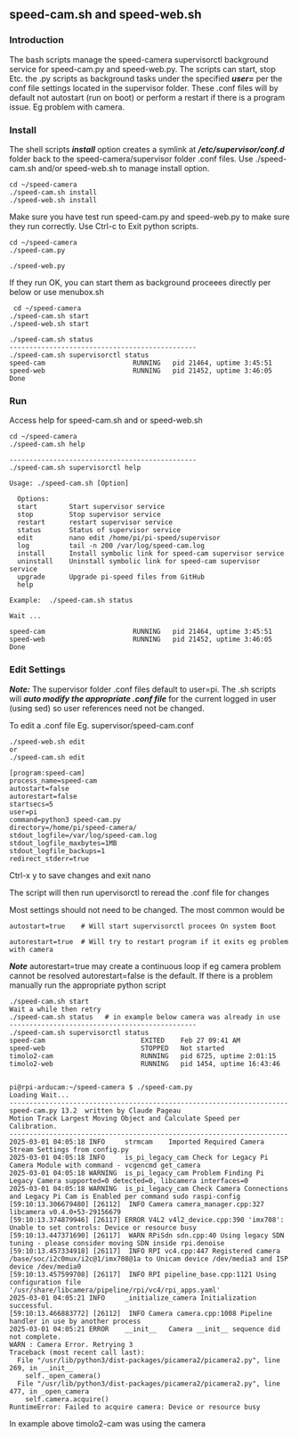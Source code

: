 ## speed-cam.sh and speed-web.sh
### Introduction
The bash scripts manage the speed-camera supervisorctl background service for speed-cam.py and speed-web.py.
The scripts can start, stop Etc. the .py scripts as background tasks under the specified ***user=*** per the conf file settings located in
the supervisor folder.
These .conf files will by default not autostart (run on boot) or perform a restart if there is a program issue.
Eg problem with camera.

### Install

The shell scripts ***install*** option creates a symlink at ***/etc/supervisor/conf.d*** folder back
to the speed-camera/supervisor folder .conf files.  Use ./speed-cam.sh and/or speed-web.sh to manage install option.

    cd ~/speed-camera
    ./speed-cam.sh install
    ./speed-web.sh install
	
Make sure you have test run speed-cam.py and speed-web.py to make sure they run correctly.
Use Ctrl-c to Exit python scripts.

    cd ~/speed-camera
    ./speed-cam.py
	
    ./speed-web.py
	
If they run OK, you can start them as background proceees directly per below or use menubox.sh

     cd ~/speed-camera
    ./speed-cam.sh start
    ./speed-web.sh start
	
	./speed-cam.sh status	
	-----------------------------------------------
	./speed-cam.sh supervisorctl status
    speed-cam                      RUNNING   pid 21464, uptime 3:45:51
    speed-web                      RUNNING   pid 21452, uptime 3:46:05
    Done	

### Run
Access help for speed-cam.sh and or speed-web.sh

    cd ~/speed-camera
    ./speed-cam.sh help

    -----------------------------------------------
    ./speed-cam.sh supervisorctl help

    Usage: ./speed-cam.sh [Option]

      Options:
      start        Start supervisor service
      stop         Stop supervisor service
      restart      restart supervisor service
      status       Status of supervisor service
      edit         nano edit /home/pi/pi-speed/supervisor
      log          tail -n 200 /var/log/speed-cam.log
      install      Install symbolic link for speed-cam supervisor service
      uninstall    Uninstall symbolic link for speed-cam supervisor service
      upgrade      Upgrade pi-speed files from GitHub
      help

    Example:  ./speed-cam.sh status

    Wait ...

    speed-cam                      RUNNING   pid 21464, uptime 3:45:51
    speed-web                      RUNNING   pid 21452, uptime 3:46:05
    Done

	
### Edit Settings 	
***Note:*** The supervisor folder .conf files default to user=pi. 
The .sh scripts will ***auto modify the appropriate .conf file***
for the current logged in user (using sed) so user references need not be changed.

To edit a .conf file Eg. supervisor/speed-cam.conf

    ./speed-web.sh edit
    or
    ./speed-cam.sh edit

	[program:speed-cam]
	process_name=speed-cam
	autostart=false
	autorestart=false
	startsecs=5
	user=pi
	command=python3 speed-cam.py
	directory=/home/pi/speed-camera/
	stdout_logfile=/var/log/speed-cam.log
	stdout_logfile_maxbytes=1MB
	stdout_logfile_backups=1
	redirect_stderr=true

Ctrl-x y to save changes and exit nano

The script will then run upervisorctl to reread the .conf file for changes

Most settings should not need to be changed. The most common would be

	autostart=true    # Will start supervisorctl procees On system Boot

	autorestart=true  # Will try to restart program if it exits eg problem with camera

***Note*** autorestart=true may create a continuous loop if eg camera problem cannot be resolved
autorestart=false is the default. If there is a problem manually run the appropriate python script

    ./speed-cam.sh start
	Wait a while then retry
	./speed-cam.sh status   # in example below camera was already in use
	-----------------------------------------------
	./speed-cam.sh supervisorctl status
	speed-cam                        EXITED    Feb 27 09:41 AM
	speed-web                        STOPPED   Not started
	timolo2-cam                      RUNNING   pid 6725, uptime 2:01:15
	timolo2-web                      RUNNING   pid 1454, uptime 16:43:46


	pi@rpi-arducam:~/speed-camera $ ./speed-cam.py
	Loading Wait...
	----------------------------------------------------------------------
	speed-cam.py 13.2  written by Claude Pageau
	Motion Track Largest Moving Object and Calculate Speed per Calibration.
	----------------------------------------------------------------------
	2025-03-01 04:05:18 INFO     strmcam    Imported Required Camera Stream Settings from config.py
	2025-03-01 04:05:18 INFO     is_pi_legacy_cam Check for Legacy Pi Camera Module with command - vcgencmd get_camera
	2025-03-01 04:05:18 WARNING  is_pi_legacy_cam Problem Finding Pi Legacy Camera supported=0 detected=0, libcamera interfaces=0
	2025-03-01 04:05:18 WARNING  is_pi_legacy_cam Check Camera Connections and Legacy Pi Cam is Enabled per command sudo raspi-config
	[59:10:13.306679480] [26112]  INFO Camera camera_manager.cpp:327 libcamera v0.4.0+53-29156679
	[59:10:13.374879946] [26117] ERROR V4L2 v4l2_device.cpp:390 'imx708': Unable to set controls: Device or resource busy
	[59:10:13.447371690] [26117]  WARN RPiSdn sdn.cpp:40 Using legacy SDN tuning - please consider moving SDN inside rpi.denoise
	[59:10:13.457334918] [26117]  INFO RPI vc4.cpp:447 Registered camera /base/soc/i2c0mux/i2c@1/imx708@1a to Unicam device /dev/media3 and ISP device /dev/media0
	[59:10:13.457599708] [26117]  INFO RPI pipeline_base.cpp:1121 Using configuration file '/usr/share/libcamera/pipeline/rpi/vc4/rpi_apps.yaml'
	2025-03-01 04:05:21 INFO     _initialize_camera Initialization successful.
	[59:10:13.466883772] [26112]  INFO Camera camera.cpp:1008 Pipeline handler in use by another process
	2025-03-01 04:05:21 ERROR    __init__   Camera __init__ sequence did not complete.
	WARN : Camera Error. Retrying 3
	Traceback (most recent call last):
	  File "/usr/lib/python3/dist-packages/picamera2/picamera2.py", line 269, in __init__
		self._open_camera()
	  File "/usr/lib/python3/dist-packages/picamera2/picamera2.py", line 477, in _open_camera
		self.camera.acquire()
	RuntimeError: Failed to acquire camera: Device or resource busy


In example above timolo2-cam was using the camera



